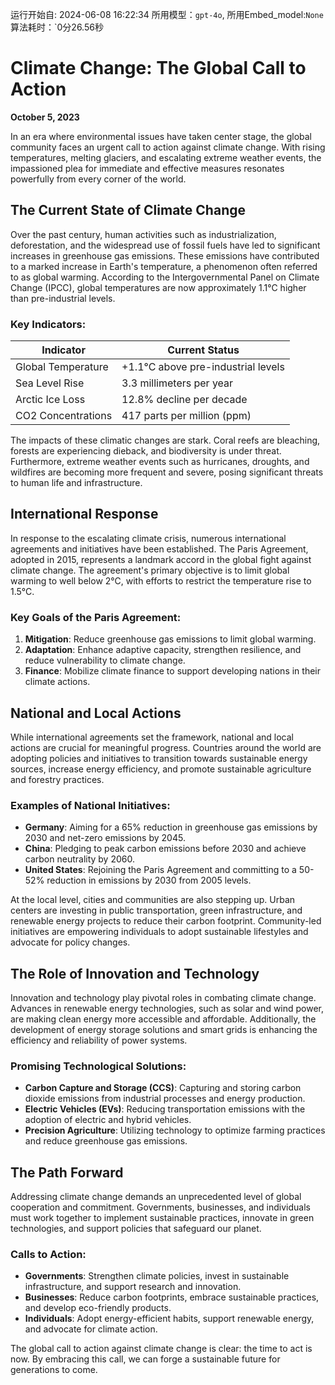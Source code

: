运行开始自: 2024-06-08 16:22:34
所用模型：`gpt-4o`, 所用Embed_model:`None`
算法耗时：`0分26.56秒
# Climate Change: The Global Call to Action

**October 5, 2023**

In an era where environmental issues have taken center stage, the global community faces an urgent call to action against climate change. With rising temperatures, melting glaciers, and escalating extreme weather events, the impassioned plea for immediate and effective measures resonates powerfully from every corner of the world.

## The Current State of Climate Change

Over the past century, human activities such as industrialization, deforestation, and the widespread use of fossil fuels have led to significant increases in greenhouse gas emissions. These emissions have contributed to a marked increase in Earth's temperature, a phenomenon often referred to as global warming. According to the Intergovernmental Panel on Climate Change (IPCC), global temperatures are now approximately 1.1°C higher than pre-industrial levels.

### Key Indicators:

| Indicator              | Current Status                         |
|------------------------|----------------------------------------|
| Global Temperature     | +1.1°C above pre-industrial levels     |
| Sea Level Rise         | 3.3 millimeters per year               |
| Arctic Ice Loss        | 12.8% decline per decade               |
| CO2 Concentrations     | 417 parts per million (ppm)            |

The impacts of these climatic changes are stark. Coral reefs are bleaching, forests are experiencing dieback, and biodiversity is under threat. Furthermore, extreme weather events such as hurricanes, droughts, and wildfires are becoming more frequent and severe, posing significant threats to human life and infrastructure.

## International Response

In response to the escalating climate crisis, numerous international agreements and initiatives have been established. The Paris Agreement, adopted in 2015, represents a landmark accord in the global fight against climate change. The agreement's primary objective is to limit global warming to well below 2°C, with efforts to restrict the temperature rise to 1.5°C.

### Key Goals of the Paris Agreement:

1. **Mitigation**: Reduce greenhouse gas emissions to limit global warming.
2. **Adaptation**: Enhance adaptive capacity, strengthen resilience, and reduce vulnerability to climate change.
3. **Finance**: Mobilize climate finance to support developing nations in their climate actions.

## National and Local Actions

While international agreements set the framework, national and local actions are crucial for meaningful progress. Countries around the world are adopting policies and initiatives to transition towards sustainable energy sources, increase energy efficiency, and promote sustainable agriculture and forestry practices.

### Examples of National Initiatives:

- **Germany**: Aiming for a 65% reduction in greenhouse gas emissions by 2030 and net-zero emissions by 2045.
- **China**: Pledging to peak carbon emissions before 2030 and achieve carbon neutrality by 2060.
- **United States**: Rejoining the Paris Agreement and committing to a 50-52% reduction in emissions by 2030 from 2005 levels.

At the local level, cities and communities are also stepping up. Urban centers are investing in public transportation, green infrastructure, and renewable energy projects to reduce their carbon footprint. Community-led initiatives are empowering individuals to adopt sustainable lifestyles and advocate for policy changes.

## The Role of Innovation and Technology

Innovation and technology play pivotal roles in combating climate change. Advances in renewable energy technologies, such as solar and wind power, are making clean energy more accessible and affordable. Additionally, the development of energy storage solutions and smart grids is enhancing the efficiency and reliability of power systems.

### Promising Technological Solutions:

- **Carbon Capture and Storage (CCS)**: Capturing and storing carbon dioxide emissions from industrial processes and energy production.
- **Electric Vehicles (EVs)**: Reducing transportation emissions with the adoption of electric and hybrid vehicles.
- **Precision Agriculture**: Utilizing technology to optimize farming practices and reduce greenhouse gas emissions.

## The Path Forward

Addressing climate change demands an unprecedented level of global cooperation and commitment. Governments, businesses, and individuals must work together to implement sustainable practices, innovate in green technologies, and support policies that safeguard our planet.

### Calls to Action:

- **Governments**: Strengthen climate policies, invest in sustainable infrastructure, and support research and innovation.
- **Businesses**: Reduce carbon footprints, embrace sustainable practices, and develop eco-friendly products.
- **Individuals**: Adopt energy-efficient habits, support renewable energy, and advocate for climate action.

The global call to action against climate change is clear: the time to act is now. By embracing this call, we can forge a sustainable future for generations to come.